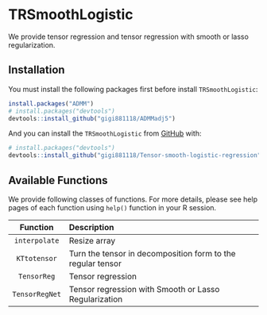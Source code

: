 
<!-- README.md is generated from README.Rmd. Please edit that file -->

# TRSmoothLogistic

We provide tensor regression and tensor regression with smooth or lasso
regularization.

## Installation

You must install the following packages first before install
`TRSmoothLogistic`:

``` r
install.packages("ADMM")
# install.packages("devtools")
devtools::install_github("gigi881118/ADMMadj5")
```

And you can install the `TRSmoothLogistic` from
[GitHub](https://github.com/) with:

``` r
# install.packages("devtools")
devtools::install_github("gigi881118/Tensor-smooth-logistic-regression")
```

## Available Functions

We provide following classes of functions. For more details, please see
help pages of each function using `help()` function in your R session.

|    Function    | Description                                                 |
|:--------------:|:------------------------------------------------------------|
| `interpolate`  | Resize array                                                |
|  `KTtotensor`  | Turn the tensor in decomposition form to the regular tensor |
|  `TensorReg`   | Tensor regression                                           |
| `TensorRegNet` | Tensor regression with Smooth or Lasso Regularization       |
